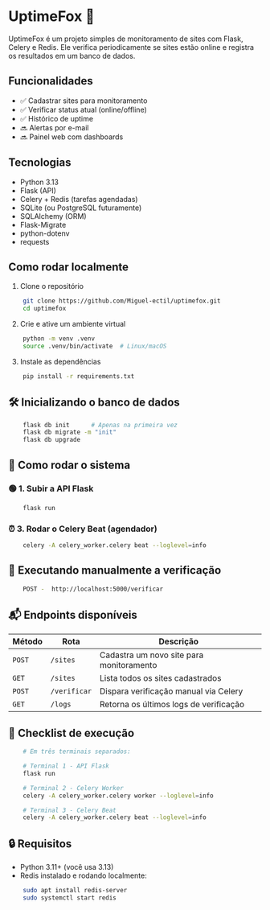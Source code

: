 # UptimeFox 🦊

UptimeFox é um projeto simples de monitoramento de sites com Flask, Celery e Redis. Ele verifica periodicamente se sites estão online e registra os resultados em um banco de dados.

## Funcionalidades

- ✅ Cadastrar sites para monitoramento
- ✅ Verificar status atual (online/offline)
- ✅ Histórico de uptime
- 🔜 Alertas por e-mail
- 🔜 Painel web com dashboards

## Tecnologias

- Python 3.13
- Flask (API)
- Celery + Redis (tarefas agendadas)
- SQLite (ou PostgreSQL futuramente)
- SQLAlchemy (ORM)
- Flask-Migrate
- python-dotenv
- requests
## Como rodar localmente

1. Clone o repositório
```bash
    git clone https://github.com/Miguel-ectil/uptimefox.git
    cd uptimefox
```

2. Crie e ative um ambiente virtual
```bash
    python -m venv .venv
    source .venv/bin/activate  # Linux/macOS
```

3. Instale as dependências
```bash
    pip install -r requirements.txt
```
## 🛠️ Inicializando o banco de dados

``` bash
    flask db init      # Apenas na primeira vez
    flask db migrate -m "init"
    flask db upgrade
```
## 🧪 Como rodar o sistema

### 🟢 1. Subir a API Flask

``` bash
    flask run
```
### ⏰ 3. Rodar o Celery Beat (agendador)
``` bash
    celery -A celery_worker.celery beat --loglevel=info
```

## 🔁 Executando manualmente a verificação
```bash 
    POST -  http://localhost:5000/verificar
```

## 📬 Endpoints disponíveis
| Método | Rota         | Descrição                                |
| ------ | ------------ | ---------------------------------------- |
| `POST` | `/sites`     | Cadastra um novo site para monitoramento |
| `GET`  | `/sites`     | Lista todos os sites cadastrados         |
| `POST` | `/verificar` | Dispara verificação manual via Celery    |
| `GET`  | `/logs`      | Retorna os últimos logs de verificação   |

## 📍 Checklist de execução
``` bash 
    # Em três terminais separados:

    # Terminal 1 - API Flask
    flask run

    # Terminal 2 - Celery Worker
    celery -A celery_worker.celery worker --loglevel=info

    # Terminal 3 - Celery Beat
    celery -A celery_worker.celery beat --loglevel=info

```

## 🔒 Requisitos

- Python 3.11+ (você usa 3.13)
- Redis instalado e rodando localmente:

``` bash
    sudo apt install redis-server
    sudo systemctl start redis
```